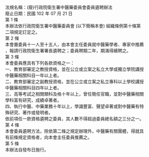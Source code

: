 法規名稱：(廢)行政院衛生署中醫藥委員會委員遴聘辦法  
廢止日期：民國 102 年 07 月 21 日  
第 1 條  
本辦法依行政院衛生署中醫藥委員會 (以下簡稱本會) 組織條例第十條第  
二項規定訂定之。  
第 2 條  
本會置委員十一人至十五人，由本會主任委員就中醫藥學者、專家中推薦  
，報請行政院衛生署署長遴聘之；委員聘期二年，期滿得續聘之。  
第 3 條  
本會委員應具有下列各款資格之一：  
一、教育部審定之教授資格，並在公立或立案之私立大學或獨立學院講授  
中醫藥相關科目一年以上者。  
二、教育部審定之副教授資格，並在公立或立案之私立專科以上學校講授  
中醫藥相關科目四年以上者。  
三、高等考試之相關類科及格十年以上，曾任簡任官職，並對中醫藥相關  
學科富有研究，成績卓著者。  
四、執行中醫、中藥業務十年以上，學識豐富、聲望卓著或對中醫藥有特  
殊研究、著作或發明者。  
依前項任一款資格遴聘之委員，其人數不得超過委員總名額之三分之一。  
第 4 條  
本會委員遴聘方法，除依第二條之規定辦理外，中醫藥有關團體，得就具  
有前條規定資格者，向本會主任委員推薦之。  
第 5 條  
本辦法自發布日施行。  


